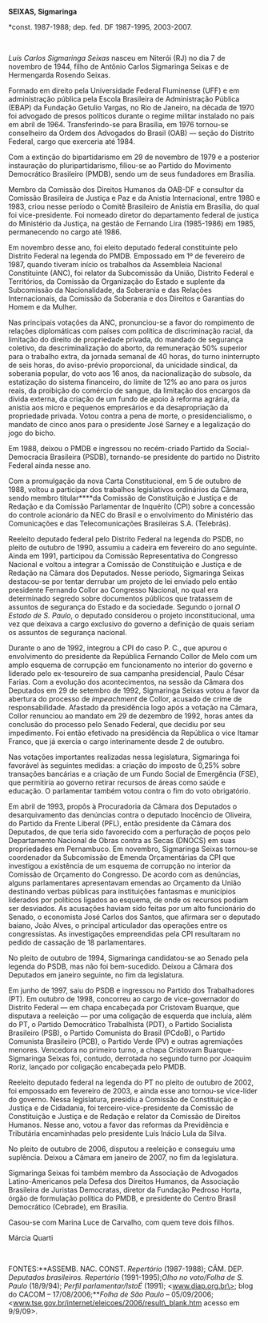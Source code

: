 **SEIXAS, Sigmaringa**

\*const. 1987-1988; dep. fed. DF 1987-1995, 2003-2007.

 

*Luís Carlos Sigmaringa Seixas* nasceu em Niterói (RJ) no dia 7 de
novembro de 1944, filho de Antônio Carlos Sigmaringa Seixas e de
Hermengarda Rosendo Seixas.

Formado em direito pela Universidade Federal Fluminense (UFF) e em
administração pública pela Escola Brasileira de Administração Pública
(EBAP) da Fundação Getulio Vargas, no Rio de Janeiro, na década de 1970
foi advogado de presos políticos durante o regime militar instalado no
país em abril de 1964. Transferindo-se para Brasília, em 1976 tornou-se
conselheiro da Ordem dos Advogados do Brasil (OAB) — seção do Distrito
Federal, cargo que exerceria até 1984.

Com a extinção do bipartidarismo em 29 de novembro de 1979 e a posterior
instauração do pluripartidarismo, filiou-se ao Partido do Movimento
Democrático Brasileiro (PMDB), sendo um de seus fundadores em Brasília.

Membro da Comissão dos Direitos Humanos da OAB-DF e consultor da
Comissão Brasileira de Justiça e Paz e da Anistia Internacional, entre
1980 e 1983, criou nesse período o Comitê Brasileiro de Anistia em
Brasília, do qual foi vice-presidente. Foi nomeado diretor do
departamento federal de justiça do Ministério da Justiça, na gestão de
Fernando Lira (1985-1986) em 1985, permanecendo no cargo até 1986.

Em novembro desse ano, foi eleito deputado federal constituinte pelo
Distrito Federal na legenda do PMDB. Empossado em 1º de fevereiro de
1987, quando tiveram início os trabalhos da Assembleia Nacional
Constituinte (ANC), foi relator da Subcomissão da União, Distrito
Federal e Territórios, da Comissão da Organização do Estado e suplente
da Subcomissão da Nacionalidade, da Soberania e das Relações
Internacionais, da Comissão da Soberania e dos Direitos e Garantias do
Homem e da Mulher.

Nas principais votações da ANC, pronunciou-se a favor do rompimento de
relações diplomáticas com países com política de discriminação racial,
da limitação do direito de propriedade privada, do mandado de segurança
coletivo, da descriminalização do aborto, da remuneração 50% superior
para o trabalho extra, da jornada semanal de 40 horas, do turno
ininterrupto de seis horas, do aviso-prévio proporcional, da unicidade
sindical, da soberania popular, do voto aos 16 anos, da nacionalização
do subsolo, da estatização do sistema financeiro, do limite de 12% ao
ano para os juros reais, da proibição do comércio de sangue, da
limitação dos encargos da dívida externa, da criação de um fundo de
apoio à reforma agrária, da anistia aos micro e pequenos empresários e
da desapropriação da propriedade privada. Votou contra a pena de morte,
o presidencialismo, o mandato de cinco anos para o presidente José
Sarney e a legalização do jogo do bicho.

Em 1988, deixou o PMDB e ingressou no recém-criado Partido da
Social-Democracia Brasileira (PSDB), tornando-se presidente do partido
no Distrito Federal ainda nesse ano.

Com a promulgação da nova Carta Constitucional, em 5 de outubro de 1988,
voltou a participar dos trabalhos legislativos ordinários da Câmara,
sendo membro titular****da Comissão de Constituição e Justiça e de
Redação e da Comissão Parlamentar de Inquérito (CPI) sobre a concessão
do controle acionário da NEC do Brasil e o envolvimento do Ministério
das Comunicações e das Telecomunicações Brasileiras S.A. (Telebrás).

Reeleito deputado federal pelo Distrito Federal na legenda do PSDB, no
pleito de outubro de 1990, assumiu a cadeira em fevereiro do ano
seguinte. Ainda em 1991, participou da Comissão Representativa do
Congresso Nacional e voltou a integrar a Comissão de Constituição e
Justiça e de Redação na Câmara dos Deputados. Nesse período, Sigmaringa
Seixas destacou-se por tentar derrubar um projeto de lei enviado pelo
então presidente Fernando Collor ao Congresso Nacional, no qual era
determinado segredo sobre documentos públicos que tratassem de assuntos
de segurança do Estado e da sociedade. Segundo o jornal *O Estado de S.
Paulo*, o deputado considerou o projeto inconstitucional, uma vez que
deixava a cargo exclusivo do governo a definição de quais seriam os
assuntos de segurança nacional.

Durante o ano de 1992, integrou a CPI do caso P. C., que apurou o
envolvimento do presidente da República Fernando Collor de Melo com um
amplo esquema de corrupção em funcionamento no interior do governo e
liderado pelo ex-tesoureiro de sua campanha presidencial, Paulo César
Farias. Com a evolução dos acontecimentos, na sessão da Câmara dos
Deputados em 29 de setembro de 1992, Sigmaringa Seixas votou a favor da
abertura do processo de *impeachment* de Collor, acusado de crime de
responsabilidade. Afastado da presidência logo após a votação na Câmara,
Collor renunciou ao mandato em 29 de dezembro de 1992, horas antes da
conclusão do processo pelo Senado Federal, que decidiu por seu
impedimento. Foi então efetivado na presidência da República o vice
Itamar Franco, que já exercia o cargo interinamente desde 2 de outubro.

Nas votações importantes realizadas nessa legislatura, Sigmaringa foi
favorável às seguintes medidas: a criação do imposto de 0,25% sobre
transações bancárias e a criação de um Fundo Social de Emergência (FSE),
que permitiria ao governo retirar recursos de áreas como saúde e
educação. O parlamentar também votou contra o fim do voto obrigatório.

Em abril de 1993, propôs à Procuradoria da Câmara dos Deputados o
desarquivamento das denúncias contra o deputado Inocêncio de Oliveira,
do Partido da Frente Liberal (PFL), então presidente da Câmara dos
Deputados, de que teria sido favorecido com a perfuração de poços pelo
Departamento Nacional de Obras contra as Secas (DNOCS) em suas
propriedades em Pernambuco. Em novembro, Sigmaringa Seixas tornou-se
coordenador da Subcomissão de Emenda Orçamentárias da CPI que investigou
a existência de um esquema de corrupção no interior da Comissão de
Orçamento do Congresso. De acordo com as denúncias, alguns parlamentares
apresentavam emendas ao Orçamento da União destinando verbas públicas
para instituições fantasmas e municípios liderados por políticos ligados
ao esquema, de onde os recursos podiam ser desviados. As acusações
haviam sido feitas por um alto funcionário do Senado, o economista José
Carlos dos Santos, que afirmara ser o deputado baiano, João Alves, o
principal articulador das operações entre os congressistas. As
investigações empreendidas pela CPI resultaram no pedido de cassação de
18 parlamentares.

No pleito de outubro de 1994, Sigmaringa candidatou-se ao Senado pela
legenda do PSDB, mas não foi bem-sucedido. Deixou a Câmara dos Deputados
em janeiro seguinte, no fim da legislatura.

Em junho de 1997, saiu do PSDB e ingressou no Partido dos Trabalhadores
(PT). Em outubro de 1998, concorreu ao cargo de vice-governador do
Distrito Federal — em chapa encabeçada por Cristovam Buarque, que
disputava a reeleição — por uma coligação de esquerda que incluía, além
do PT, o Partido Democrático Trabalhista (PDT), o Partido Socialista
Brasileiro (PSB), o Partido Comunista do Brasil (PCdoB), o Partido
Comunista Brasileiro (PCB), o Partido Verde (PV) e outras agremiações
menores. Vencedora no primeiro turno, a chapa Cristovam
Buarque-Sigmaringa Seixas foi, contudo, derrotada no segundo turno por
Joaquim Roriz, lançado por coligação encabeçada pelo PMDB.

Reeleito deputado federal na legenda do PT no pleito de outubro de 2002,
foi empossado em fevereiro de 2003, e ainda esse ano tornou-se
vice-líder do governo. Nessa legislatura, presidiu a Comissão de
Constituição e Justiça e de Cidadania, foi terceiro-vice-presidente da
Comissão de Constituição e Justiça e de Redação e relator da Comissão de
Direitos Humanos. Nesse ano, votou a favor das reformas da Previdência e
Tributária encaminhadas pelo presidente Luís Inácio Lula da Silva.

No pleito de outubro de 2006, disputou a reeleição e conseguiu uma
suplência. Deixou a Câmara em janeiro de 2007, no fim da legislatura.

Sigmaringa Seixas foi também membro da Associação de Advogados
Latino-Americanos pela Defesa dos Direitos Humanos, da Associação
Brasileira de Juristas Democratas, diretor da Fundação Pedroso Horta,
órgão de formulação política do PMDB, e presidente do Centro Brasil
Democrático (Cebrade), em Brasília.

Casou-se com Marina Luce de Carvalho, com quem teve dois filhos.

Márcia Quarti

 

FONTES:**ASSEMB. NAC. CONST. *Repertório* (1987-1988); CÂM. DEP.
*Deputados brasileiros. Repertório* (1991-1995);*Olho no voto/Folha de
S. Paulo* (18/9/94); *Perfil parlamentar/IstoÉ* (1991);
\<www.diap.org.br\>; blog do CACOM – 17/08/2006;***Folha de São Paulo* –
05/09/2006; \<www.tse.gov.br/internet/eleicoes/2006/result\_blank.htm
acesso em 9/9/09\>.

 

 
